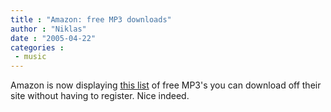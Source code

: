 ```yaml
---
title : "Amazon: free MP3 downloads"
author : "Niklas"
date : "2005-04-22"
categories : 
 - music
---
```


Amazon is now displaying [this list](http://www.amazon.com/exec/obidos/tg/browse/-/561964/gizmodo-20/103-4788840-6911007) of free MP3's you can download off their site without having to register. Nice indeed.
